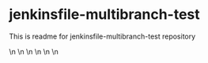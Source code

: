 # jenkinsfile-multibranch-test

This is readme for jenkinsfile-multibranch-test repository

\n
\n
\n
\n
\n
\n
